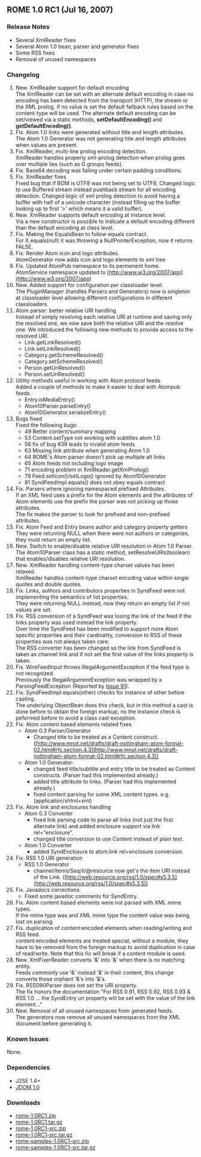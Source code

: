 ## ROME 1.0 RC1 (Jul 16, 2007)

### Release Notes

-   Several XmlReader fixes
-   Several Atom 1.0 bean, parser and generator fixes
-   Some RSS fixes
-   Removal of unused namespaces

### Changelog

1.  New. XmlReader support for default encoding\
    The XmlReader can be set with an alternate default encoding in case
    no encoding has been detected from the transport (HTTP), the stream
    or the XML prolog. if no value is set the default fallback rules
    based on the content-type will be used. The alternate default
    encoding can be set/viewed via a static methods,
    **setDefaultEncoding()** and **getDefaultEncoding()**.
2.  Fix. Atom 1.0 links were generated without title and length
    attributes.\
    The Atom 1.0 Generator was not generating title and length
    attributes when values are present.
3.  Fix. XmlReader, multi-line prolog encoding detection.\
    XmlReader handles properly xml-prolog detection when prolog goes
    over multiple lies (such as G groups feeds).
4.  Fix. Base64 decoding was failing under certain padding conditions.
5.  Fix. XmlReader fixes\
    Fixed bug that if BOM is UTF8 was not being set to UTF8. Changed
    logic to use Buffered stream instead pushback stream for all
    encoding detection. Changed logic of xml prolog detection to avoid
    having a buffer with half of a unicode character (instead filling up
    the buffer looking up to first \'\>\' which means it a valid
    buffer).
6.  New. XmlReader supports default encoding at instance level.\
    Via a new constructor is possible to indicate a default encoding
    different than the default encoding at class level.
7.  Fix. Making the EqualsBean to follow equals contract.\
    For X.equals(null) it was throwing a NullPointerException, now it
    returns FALSE.
8.  Fix. Render Atom icon and logo attributes.\
    AtomGenerator now adds icon and logo elements to xml tree
9.  Fix. Updated AtomPub namespace to its permenent home.\
    AtomService namespace updated to
    [http://www.w3.org/2007/app](http://www.w3.org/2007/app)
10. New. Added support for configuration per classloader level.\
    The PluginManager (handles Parsers and Generators) now is singleton
    at classloader level allowing different configurations in different
    classloaders.
11. Atom parser: better relative URI handling\
    Instead of simply resolving each relative URI at runtime and saving
    only the resolved one, we now save both the relative URI and the
    resolve one. We introduced the following new methods to provide
    access to the resolved URI.
    -   Link.getLinkResolved()
    -   Link.setLinkResolved()
    -   Category.getSchemeResolved()
    -   Category.setSchemeResolved()
    -   Person.getUriResolved()
    -   Person.setUriResolved()
12. Utility methods useful in working with Atom protocol feeds\
    Added a couple of methods to make it easier to deal with Atompub
    feeds.
    -   Entry.isMediaEntry()
    -   Atom10Parser.parseEntry()
    -   Atom10Generator.serializeEntry()
13. Bugs fixed\
    Fixed the following bugs:
    -   49 Better content/summary mapping
    -   53 Content.setType not working with subtitles atom 1.0
    -   56 fix of bug #39 leads to invalid atom feeds
    -   63 Missing link attribute when generating Atom 1.0
    -   64 ROME\'s Atom parser doesn\'t pick up multiple alt links
    -   65 Atom feeds not including logo image
    -   71 encoding problem in XmlReader.getXmlProlog()
    -   79 Feed.setIcon()/setLogo() ignored by Atom10Generator
    -   81 SyndFeedImpl.equals() does not obey equals contract
14. Fix. Parsers where ignoring namespaced prefixed Attributes.\
    If an XML feed uses a prefix for the Atom elements and the
    attributes of Atom elements use the prefix the parser was not
    picking up those attributes.\
    The fix makes the parser to look for prefixed and non-prefixed
    attributes.
15. Fix. Atom Feed and Entry beans author and category property getters\
    They were returning NULL when there were not authors or categories,
    they must return an empty list.
16. New. Switch to enable/disable relative URI resolution in Atom 1.0
    Parser.\
    The Atom10Parser class has a static method, setResolveURIs(boolean)
    that enables/disables relative URI resolution.
17. New. XmlReader handling content-type charset values has been
    relaxed.\
    XmlReader handles content-type charset encoding value within single
    quotes and double quotes.
18. Fix. Links, authors and contributors properties in SyndFeed were not
    implementing the semantics of list properties.\
    They were returning NULL instead, now they return an empty list if
    not values are set.
19. Fix. RSS conversion of a SyndFeed was losing the link of the feed if
    the links property was used instead the link property.\
    Over time the SyndFeed has been modified to support more Atom
    specific properties and their cardinality, conversion to RSS of
    these properties was not always taken care.\
    The RSS converter has been changed so the link from SyndFeed is
    taken as channel link and if not set the first value of the links
    property is taken.
20. Fix. WireFeedInput throws IllegalArgumentException if the feed type
    is not recognized.\
    Previously the IllegalArgumentException was wrapped by a
    ParsingFeedException (Reported by [Issue
    91](http://java.net/jira/browse/ROME-91)).
21. Fix. SyndFeedImpl.equals(other) checks for instance of other before
    casting.\
    The underlying ObjectBean does this check, but in this method a cast
    is done before to obtain the foreign markup, no the instance check
    is peformed before to avoid a class cast exception.
22. Fix. Atom content based elements related fixes
    -   Atom 0.3 Parser/Generator
        -   Changed title to be treated as a Content construct.
            ([http://www.mnot.net/drafts/draft-nottingham-atom-format-02.html#rfc.section.4.3](http://www.mnot.net/drafts/draft-nottingham-atom-format-02.html#rfc.section.4.3))
    -   Atom 1.0 Generator:
        -   changed feed title/subtitle and entry title to be treated as
            Content constructs. (Parser had this implemented already.)
        -   added title attribute to links. (Parser had this implemented
            already.)
        -   fixed content parsing for some XML content types. e.g.
            (application/xhtml+xml)
23. Fix. Atom link and enclosures handling
    -   Atom 0.3 Converter
        -   fixed link parsing code to parse all links (not just the
            first alternate link) and added enclosure support via link
            rel=\"enclosure\".
        -   changed title conversion to use Content instead of plain
            text.
    -   Atom 1.0 Converter
        -   added SyndEnclosure to atom:link rel=enclosure conversion.
24. Fix. RSS 1.0 URI generation
    -   RSS 1.0 Generator
        -   channel/items/Seq/li/@resource now get\'s the item URI
            instead of the Link.
            ([http://web.resource.org/rss/1.0/spec#s5.3.5](http://web.resource.org/rss/1.0/spec#s5.3.5))
25. Fix. Javadocs corrections.
    -   Fixed some javadoc comments for SyndEntry.
26. Fix. Atom content based elements were not parsed with XML mime
    types.\
    If the mime type was and XML mime type the content value was being
    lost on parsing.
27. Fix. duplication of content:encoded elements when reading/writing
    and RSS feed.\
    content:encoded elements are treated special, without a module, they
    have to be removed from the foreign markup to avoid duplication in
    case of read/write. Note that this fix will break if a content
    module is used.
28. New. XmlFixerReader converts \'&\' into \'&\' when there is no
    matching entity.\
    Feeds commonly use \'&\' instead \'&\' in their content, this change
    converts those orphant \'&\'s into \'&\'s.
29. Fix. RSS090Parser does not set the URI property.\
    The fix honors the documentation \"For RSS 0.91, RSS 0.92, RSS 0.93
    & RSS 1.0 \... the SyndEntry uri property will be set with the value
    of the link element\...\"
30. New. Removal of all unused namespaces from generated feeds.\
    The generators now remove all unused namespaces from the XML
    document before generating it.

### Known Issues

None.

### Dependencies

-   J2SE 1.4+
-   [JDOM 1.0](http://www.jdom.org/)

### Downloads

-   [rome-1.0RC1.zip](rome-1.0RC1.zip)
-   [rome-1.0RC1.tar.gz](rome-1.0RC1.tar.gz)
-   [rome-1.0RC1-src.zip](rome-1.0RC1-src.zip)
-   [rome-1.0RC1-src.tar.gz](rome-1.0RC1-src.tar.gz)
-   [rome-samples-1.0RC1-src.zip](rome-samples-1.0RC1-src.zip)
-   [rome-samples-1.0RC1-src.tar.gz](rome-samples-1.0RC1-src.tar.gz)
